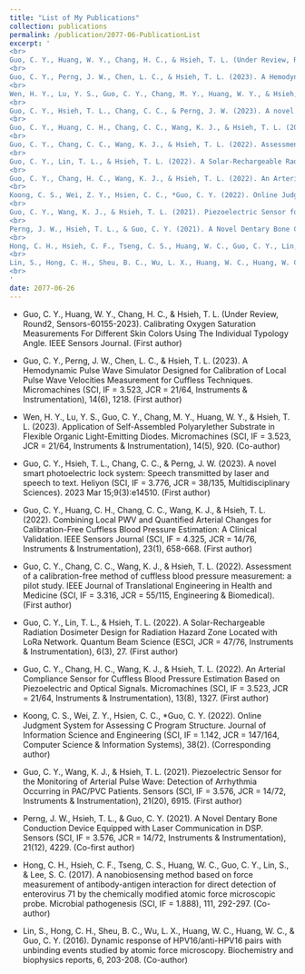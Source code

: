 ```yaml
---
title: "List of My Publications"
collection: publications
permalink: /publication/2077-06-PublicationList
excerpt: '
<br>
Guo, C. Y., Huang, W. Y., Chang, H. C., & Hsieh, T. L. (Under Review, Round2, Sensors-60155-2023). Calibrating Oxygen Saturation Measurements For Different Skin Colors Using The Individual Typology Angle. IEEE Sensors Journal. (First author)
<br>
Guo, C. Y., Perng, J. W., Chen, L. C., & Hsieh, T. L. (2023). A Hemodynamic Pulse Wave Simulator Designed for Calibration of Local Pulse Wave Velocities Measurement for Cuffless Techniques. Micromachines (SCI, IF = 3.523, JCR = 21/64, Instruments & Instrumentation), 14(6), 1218. (First author)
<br>
Wen, H. Y., Lu, Y. S., Guo, C. Y., Chang, M. Y., Huang, W. Y., & Hsieh, T. L. (2023). Application of Self-Assembled Polyarylether Substrate in Flexible Organic Light-Emitting Diodes. Micromachines (SCI, IF = 3.523, JCR = 21/64, Instruments & Instrumentation), 14(5), 920. (Co-author)
<br>
Guo, C. Y., Hsieh, T. L., Chang, C. C., & Perng, J. W. (2023). A novel smart photoelectric lock system: Speech transmitted by laser and speech to text. Heliyon (SCI, IF = 3.776, JCR = 38/135, Multidisciplinary Sciences). 2023 Mar 15;9(3):e14510. (First author)
<br>
Guo, C. Y., Huang, C. H., Chang, C. C., Wang, K. J., & Hsieh, T. L. (2022). Combining Local PWV and Quantified Arterial Changes for Calibration-Free Cuffless Blood Pressure Estimation: A Clinical Validation. IEEE Sensors Journal (SCI, IF = 4.325, JCR = 14/76, Instruments & Instrumentation), 23(1), 658-668. (First author)
<br>
Guo, C. Y., Chang, C. C., Wang, K. J., & Hsieh, T. L. (2022). Assessment of a calibration-free method of cuffless blood pressure measurement: a pilot study. IEEE Journal of Translational Engineering in Health and Medicine (SCI, IF = 3.316, JCR = 55/115, Engineering & Biomedical). (First author)
<br>
Guo, C. Y., Lin, T. L., & Hsieh, T. L. (2022). A Solar-Rechargeable Radiation Dosimeter Design for Radiation Hazard Zone Located with LoRa Network. Quantum Beam Science (ESCI, JCR = 47/76, Instruments & Instrumentation), 6(3), 27. (First author)
<br>
Guo, C. Y., Chang, H. C., Wang, K. J., & Hsieh, T. L. (2022). An Arterial Compliance Sensor for Cuffless Blood Pressure Estimation Based on Piezoelectric and Optical Signals. Micromachines (SCI, IF = 3.523, JCR = 21/64, Instruments & Instrumentation), 13(8), 1327. (First author)
<br>
Koong, C. S., Wei, Z. Y., Hsien, C. C., *Guo, C. Y. (2022). Online Judgment System for Assessing C Program Structure. Journal of Information Science and Engineering (SCI, IF = 1.142, JCR = 147/164, Computer Science & Information Systems), 38(2). (Corresponding author)
<br>
Guo, C. Y., Wang, K. J., & Hsieh, T. L. (2021). Piezoelectric Sensor for the Monitoring of Arterial Pulse Wave: Detection of Arrhythmia Occurring in PAC/PVC Patients. Sensors (SCI, IF = 3.576, JCR = 14/72, Instruments & Instrumentation), 21(20), 6915. (First author)
<br>
Perng, J. W., Hsieh, T. L., & Guo, C. Y. (2021). A Novel Dentary Bone Conduction Device Equipped with Laser Communication in DSP. Sensors (SCI, IF = 3.576, JCR = 14/72, Instruments & Instrumentation), 21(12), 4229. (Co-first author)
<br>
Hong, C. H., Hsieh, C. F., Tseng, C. S., Huang, W. C., Guo, C. Y., Lin, S., & Lee, S. C. (2017). A nanobiosensing method based on force measurement of antibody-antigen interaction for direct detection of enterovirus 71 by the chemically modified atomic force microscopic probe. Microbial pathogenesis (SCI, IF = 1.888), 111, 292-297. (Co-author)
<br>
Lin, S., Hong, C. H., Sheu, B. C., Wu, L. X., Huang, W. C., Huang, W. C., & Guo, C. Y. (2016). Dynamic response of HPV16/anti-HPV16 pairs with unbinding events studied by atomic force microscopy. Biochemistry and biophysics reports, 6, 203-208. (Co-author)
<br>
'
date: 2077-06-26
---
```


* Guo, C. Y., Huang, W. Y., Chang, H. C., & Hsieh, T. L. (Under Review, Round2, Sensors-60155-2023). Calibrating Oxygen Saturation Measurements For Different Skin Colors Using The Individual Typology Angle. IEEE Sensors Journal. (First author)

* Guo, C. Y., Perng, J. W., Chen, L. C., & Hsieh, T. L. (2023). A Hemodynamic Pulse Wave Simulator Designed for Calibration of Local Pulse Wave Velocities Measurement for Cuffless Techniques. Micromachines (SCI, IF = 3.523, JCR = 21/64, Instruments & Instrumentation), 14(6), 1218. (First author)

* Wen, H. Y., Lu, Y. S., Guo, C. Y., Chang, M. Y., Huang, W. Y., & Hsieh, T. L. (2023). Application of Self-Assembled Polyarylether Substrate in Flexible Organic Light-Emitting Diodes. Micromachines (SCI, IF = 3.523, JCR = 21/64, Instruments & Instrumentation), 14(5), 920. (Co-author)

* Guo, C. Y., Hsieh, T. L., Chang, C. C., & Perng, J. W. (2023). A novel smart photoelectric lock system: Speech transmitted by laser and speech to text. Heliyon (SCI, IF = 3.776, JCR = 38/135, Multidisciplinary Sciences). 2023 Mar 15;9(3):e14510. (First author)

* Guo, C. Y., Huang, C. H., Chang, C. C., Wang, K. J., & Hsieh, T. L. (2022). Combining Local PWV and Quantified Arterial Changes for Calibration-Free Cuffless Blood Pressure Estimation: A Clinical Validation. IEEE Sensors Journal (SCI, IF = 4.325, JCR = 14/76, Instruments & Instrumentation), 23(1), 658-668. (First author)

* Guo, C. Y., Chang, C. C., Wang, K. J., & Hsieh, T. L. (2022). Assessment of a calibration-free method of cuffless blood pressure measurement: a pilot study. IEEE Journal of Translational Engineering in Health and Medicine (SCI, IF = 3.316, JCR = 55/115, Engineering & Biomedical). (First author)

* Guo, C. Y., Lin, T. L., & Hsieh, T. L. (2022). A Solar-Rechargeable Radiation Dosimeter Design for Radiation Hazard Zone Located with LoRa Network. Quantum Beam Science (ESCI, JCR = 47/76, Instruments & Instrumentation), 6(3), 27. (First author)

* Guo, C. Y., Chang, H. C., Wang, K. J., & Hsieh, T. L. (2022). An Arterial Compliance Sensor for Cuffless Blood Pressure Estimation Based on Piezoelectric and Optical Signals. Micromachines (SCI, IF = 3.523, JCR = 21/64, Instruments & Instrumentation), 13(8), 1327. (First author)

* Koong, C. S., Wei, Z. Y., Hsien, C. C., *Guo, C. Y. (2022). Online Judgment System for Assessing C Program Structure. Journal of Information Science and Engineering (SCI, IF = 1.142, JCR = 147/164, Computer Science & Information Systems), 38(2). (Corresponding author)

* Guo, C. Y., Wang, K. J., & Hsieh, T. L. (2021). Piezoelectric Sensor for the Monitoring of Arterial Pulse Wave: Detection of Arrhythmia Occurring in PAC/PVC Patients. Sensors (SCI, IF = 3.576, JCR = 14/72, Instruments & Instrumentation), 21(20), 6915. (First author)

* Perng, J. W., Hsieh, T. L., & Guo, C. Y. (2021). A Novel Dentary Bone Conduction Device Equipped with Laser Communication in DSP. Sensors (SCI, IF = 3.576, JCR = 14/72, Instruments & Instrumentation), 21(12), 4229. (Co-first author)

* Hong, C. H., Hsieh, C. F., Tseng, C. S., Huang, W. C., Guo, C. Y., Lin, S., & Lee, S. C. (2017). A nanobiosensing method based on force measurement of antibody-antigen interaction for direct detection of enterovirus 71 by the chemically modified atomic force microscopic probe. Microbial pathogenesis (SCI, IF = 1.888), 111, 292-297. (Co-author)

* Lin, S., Hong, C. H., Sheu, B. C., Wu, L. X., Huang, W. C., Huang, W. C., & Guo, C. Y. (2016). Dynamic response of HPV16/anti-HPV16 pairs with unbinding events studied by atomic force microscopy. Biochemistry and biophysics reports, 6, 203-208. (Co-author)

